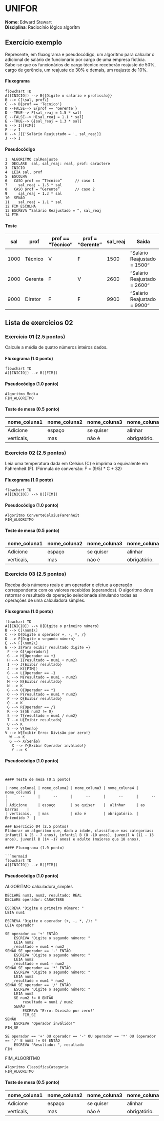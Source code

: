 # UNIFOR
**Nome**: Edward Stewart <br>
**Disciplina**: Raciocínio lógico algorítm

## Exercício exemplo
Represente, em fluxograma e pseudocódigo, um algoritmo para calcular o adicional de salário de funcionário por cargo de uma empresa fictícia. Sabe-se que os funcionários de cargo técnico receberão reajuste de 50%, cargo de gerência, um reajuste de 30% e demais, um reajuste de 10%. 

#### Fluxograma
```mermaid
flowchart TD
A([INICIO]) --> B{{Digite o salário e profissão}}
B --> C[\sal, prof\]
C --> D{prof == 'Tecnico'}
D --FALSE--> E{prof == 'Gerente'}
D --TRUE--> F[sal_reaj = 1.5 * sal]
E --FALSE--> H[sal_reaj = 1.1 * sal]
E --TRUE--> G[sal_reaj = 1.3 * sal]
G --> I([FIM])
F --> I
H --> J{{'Salário Reajustado = ', sal_reaj}}
J --> I
```

#### Pseudocódigo
```
1  ALGORITMO calReajuste
2  DECLARE  sal, sal_reaj: real, prof: caractere
3  INICIO
4  LEIA sal, prof
5  ESCOLHA
6   CASO prof == “Técnico”		// caso 1
7     sal_reaj ← 1.5 * sal
8   CASO prof = “Gerente”		// caso 2
9     sal_reaj ← 1.3 * sal
10  SENÃO
11    sal_reaj ← 1.1 * sal
12 FIM_ESCOLHA
13 ESCREVA “Salário Reajustado = “, sal_reaj
14 FIM
```

#### Teste
| sal | prof | prof == “Técnico” | prof = “Gerente” | sal_reaj | Saída |
| -- | -- | -- | -- | -- | -- |
| 1000 | Técnico | V | F | 1500 | “Salário Reajustado = 1500“ |
| 2000 | Gerente | F | V | 2600 | “Salário Reajustado = 2600“ |
| 9000 | Diretor | F | F | 9900 | “Salário Reajustado = 9900“ |

## Lista de exercícios 02

### Exercício 01 (2.5 pontos)
Calcule a média de quatro números inteiros dados.

#### Fluxograma (1.0 ponto)

```mermaid
flowchart TD
A([INICIO]) --> B([FIM])
```

#### Pseudocódigo (1.0 ponto)

```
Algoritmo Media
FIM_ALGORITMO
```

#### Teste de mesa (0.5 ponto)

| nome_coluna1 | nome_coluna2 | nome_coluna3 | nome_coluna4 | nome_coluna5 | 
|      --      |      --      |      --      |      --      |      --      | 
| Adicione     | espaço       | se quiser    |  alinhar     | as barras    |
| verticais,   | mas          | não é        | obrigatório. | Entendido ?  |

### Exercício 02 (2.5 pontos)
Leia uma temperatura dada em Celsius (C) e imprima o equivalente em Fahrenheit (F). (Fórmula de conversão: F = (9/5) * C + 32)

#### Fluxograma (1.0 ponto)

```mermaid
flowchart TD
A([INICIO]) --> B([FIM])
```

#### Pseudocódigo (1.0 ponto)

```
Algoritmo ConverteCelsiusFarenheit
FIM_ALGORITMO
```

#### Teste de mesa (0.5 ponto)

| nome_coluna1 | nome_coluna2 | nome_coluna3 | nome_coluna4 | nome_coluna5 | 
|      --      |      --      |      --      |      --      |      --      | 
| Adicione     | espaço       | se quiser    |  alinhar     | as barras    |
| verticais,   | mas          | não é        | obrigatório. | Entendido ?  |

### Exercício 03 (2.5 pontos)
Receba dois números reais e um operador e efetue a operação correspondente com os valores recebidos (operandos). 
O algoritmo deve retornar o resultado da operação selecionada simulando todas as operações de uma calculadora simples.

#### Fluxograma (1.0 ponto)
```mermaid
flowchart TD
A([INÍCIO]) --> B{Digite o primeiro número} 
B --> C[\num1\] 
C --> D{Digite o operador +, -, *, /} 
D --> E{Digite o segundo número}
E --> F[\num2\]
E --> Z{Para exibir resultado digite =}
 F --> G[\operador\] 
 G --> H{Operador == +} 
 H --> I{resultado = num1 + num2} 
 I --> J{Exibir resultado} 
 J --> K([FIM]) 
 G --> L{Operador == -} 
 L --> M{resultado = num1 - num2} 
 M --> N{Exibir resultado} 
 N --> K 
 G --> O{Operador == *} 
 O --> P{resultado = num1 * num2} 
 P --> Q{Exibir resultado} 
 Q --> K 
 G --> R{Operador == /} 
 R --> S{SE num2 != 0} 
 S --> T{resultado = num1 / num2} 
 T --> U{Exibir resultado} 
 U --> K 
 S --> V{Senão} 
V --> W{Exibir Erro: Divisão por zero!}
  W --> K 
  G --> X{Senão}
   X --> Y{Exibir Operador inválido!} 
   Y --> K
   ```

#### Pseudocódigo (1.0 ponto)
```


#### Teste de mesa (0.5 ponto)

| nome_coluna1 | nome_coluna2 | nome_coluna3 | nome_coluna4 | nome_coluna5 | 
|      --      |      --      |      --      |      --      |      --      | 
| Adicione     | espaço       | se quiser    |  alinhar     | as barras    |
| verticais,   | mas          | não é        | obrigatório. | Entendido ?  |

### Exercício 04 (2.5 pontos)
Elaborar um algoritmo que, dada a idade, classifique nas categorias: infantil A (5 - 7 anos), infantil B (8 -10 anos), juvenil A (11 - 13 anos), juvenil B (14 -17 anos) e adulto (maiores que 18 anos).

#### Fluxograma (1.0 ponto)

```mermaid
flowchart TD
A([INICIO]) --> B([FIM])
```

#### Pseudocódigo (1.0 ponto)
ALGORITMO calculadora_simples

    DECLARE num1, num2, resultado: REAL
    DECLARE operador: CARACTERE
    
    ESCREVA "Digite o primeiro número: "
    LEIA num1

    ESCREVA "Digite o operador (+, -, *, /): "
    LEIA operador

    SE operador == '+' ENTÃO
        ESCREVA "Digite o segundo número: "
        LEIA num2
        resultado = num1 + num2
    SENÃO SE operador == '-' ENTÃO
        ESCREVA "Digite o segundo número: "
        LEIA num2
        resultado = num1 - num2
    SENÃO SE operador == '*' ENTÃO
        ESCREVA "Digite o segundo número: "
        LEIA num2
        resultado = num1 * num2
    SENÃO SE operador == '/' ENTÃO
        ESCREVA "Digite o segundo número: "
        LEIA num2
        SE num2 != 0 ENTÃO
            resultado = num1 / num2
        SENÃO
            ESCREVA "Erro: Divisão por zero!"
            FIM_SE
    SENÃO
        ESCREVA "Operador inválido!"
    FIM_SE

    SE operador == '+' OU operador == '-' OU operador == '*' OU (operador == '/' E num2 != 0) ENTÃO
        ESCREVA "Resultado: ", resultado
    FIM
FIM_ALGORITMO
```
Algoritmo ClassificaCategoria
FIM_ALGORITMO
```

#### Teste de mesa (0.5 ponto)

| nome_coluna1 | nome_coluna2 | nome_coluna3 | nome_coluna4 | nome_coluna5 | 
|      --      |      --      |      --      |      --      |      --      | 
| Adicione     | espaço       | se quiser    |  alinhar     | as barras    |
| verticais,   | mas          | não é        | obrigatório. | Entendido ?  |
